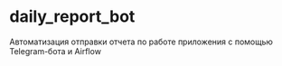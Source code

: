 # daily_report_bot
Автоматизация отправки отчета по работе приложения с помощью Telegram-бота и Airflow

